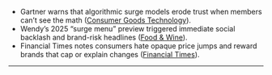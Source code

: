 - Gartner warns that algorithmic surge models erode trust when members can’t see the math ([Consumer Goods Technology](https://consumergoods.com/dynamic-pricing-risks-eroding-consumer-trust-gartner?utm_source=chatgpt.com "Dynamic Pricing Risks Eroding Consumer Trust: Gartner")).  
- Wendy’s 2025 “surge menu” preview triggered immediate social backlash and brand-risk headlines ([Food & Wine](https://www.foodandwine.com/why-dynamic-pricing-is-a-bad-idea-for-wendys-8602616?utm_source=chatgpt.com "Wendy's Still Plans to Introduce Dynamic Pricing in 2025 - Here's Why It May Not Be a Great Idea")).  
- Financial Times notes consumers hate opaque price jumps and reward brands that cap or explain changes ([Financial Times](https://www.ft.com/content/202bb768-667a-4f6e-ac71-ba22f9d091b8?utm_source=chatgpt.com "Why everyone hates dynamic pricing")).  
---